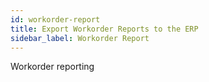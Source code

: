 ```yaml
---
id: workorder-report
title: Export Workorder Reports to the ERP
sidebar_label: Workorder Report
---
```


Workorder reporting